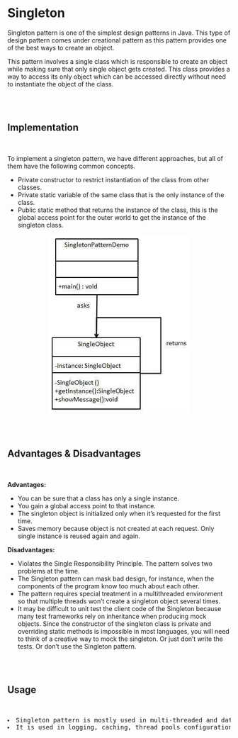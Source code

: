 # Singleton

Singleton pattern is one of the simplest design patterns in Java. This type of design pattern comes under creational pattern as this pattern provides one of the best ways to create an object.

This pattern involves a single class which is responsible to create an object while making sure that only single object gets created. This class provides a way to access its only object which can be accessed directly without need to instantiate the object of the class.

<br>
<br>

## Implementation

<br>

To implement a singleton pattern, we have different approaches, but all of them have the following common concepts.

* Private constructor to restrict instantiation of the class from other classes.
* Private static variable of the same class that is the only instance of the class.
* Public static method that returns the instance of the class, this is the global access point for the outer world to get the instance of the singleton class.

<center>

![Singleton Design Pattern UML Diagram](images/singleton_uml.jpeg)

</center>

<br>
<br>

## Advantages & Disadvantages

<br>

**Advantages:**

 * You can be sure that a class has only a single instance.
 * You gain a global access point to that instance.
 * The singleton object is initialized only when it’s requested for the first time.
 * Saves memory because object is not created at each request. Only single instance is reused again and again.

 **Disadvantages:**

 * Violates the Single Responsibility Principle. The pattern solves two problems at the time.
 * The Singleton pattern can mask bad design, for instance, when the components of the program know too much about each other.
 * The pattern requires special treatment in a multithreaded environment so that multiple threads won’t create a singleton object several times.
 * It may be difficult to unit test the client code of the Singleton because many test frameworks rely on inheritance when producing mock objects. Since the constructor of the singleton class is private and overriding static methods is impossible in most languages, you will need to think of a creative way to mock the singleton. Or just don’t write the tests. Or don’t use the Singleton pattern.

 <br>
 <br>

 ## Usage

<br>

<pre>
<li>Singleton pattern is mostly used in multi-threaded and database applications. 
<li>It is used in logging, caching, thread pools configuration settings etc.
</pre>